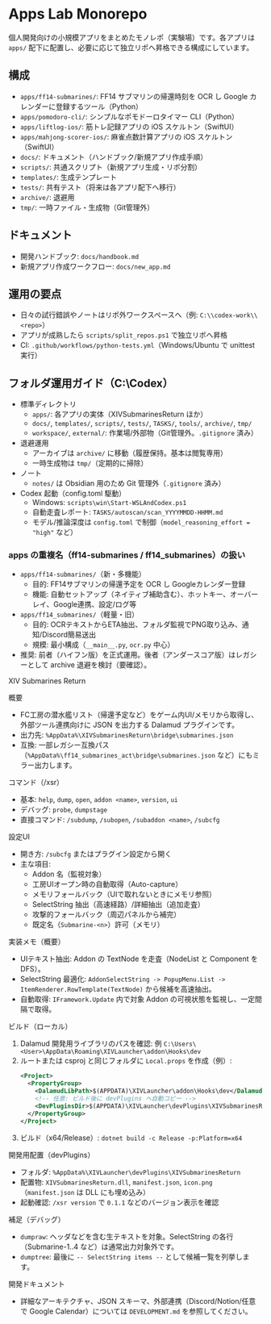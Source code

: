 # Apps Lab Monorepo

個人開発向けの小規模アプリをまとめたモノレポ（実験場）です。各アプリは `apps/` 配下に配置し、必要に応じて独立リポへ昇格できる構成にしています。

## 構成
- `apps/ff14-submarines/`: FF14 サブマリンの帰還時刻を OCR し Google カレンダーに登録するツール（Python）
- `apps/pomodoro-cli/`: シンプルなポモドーロタイマー CLI（Python）
- `apps/liftlog-ios/`: 筋トレ記録アプリの iOS スケルトン（SwiftUI）
- `apps/mahjong-scorer-ios/`: 麻雀点数計算アプリの iOS スケルトン（SwiftUI）
- `docs/`: ドキュメント（ハンドブック/新規アプリ作成手順）
- `scripts/`: 共通スクリプト（新規アプリ生成・リポ分割）
- `templates/`: 生成テンプレート
- `tests/`: 共有テスト（将来は各アプリ配下へ移行）
- `archive/`: 退避用
- `tmp/`: 一時ファイル・生成物（Git管理外）

## ドキュメント
- 開発ハンドブック: `docs/handbook.md`
- 新規アプリ作成ワークフロー: `docs/new_app.md`

## 運用の要点
- 日々の試行錯誤やノートはリポ外ワークスペースへ（例: `C:\\codex-work\\<repo>`）
- アプリが成熟したら `scripts/split_repos.ps1` で独立リポへ昇格
- CI: `.github/workflows/python-tests.yml`（Windows/Ubuntu で unittest 実行）

## フォルダ運用ガイド（C:\\Codex）
- 標準ディレクトリ
  - `apps/`: 各アプリの実体（XIVSubmarinesReturn ほか）
  - `docs/`, `templates/`, `scripts/`, `tests/`, `TASKS/`, `tools/`, `archive/`, `tmp/`
  - `workspace/`, `external/`: 作業場/外部物（Git管理外。`.gitignore` 済み）
- 退避運用
  - アーカイブは `archive/` に移動（履歴保持。基本は閲覧専用）
  - 一時生成物は `tmp/`（定期的に掃除）
- ノート
  - `notes/` は Obsidian 用のため Git 管理外（`.gitignore` 済み）
- Codex 起動（config.toml 駆動）
  - Windows: `scripts\win\Start-WSLAndCodex.ps1`
  - 自動走査レポート: `TASKS/autoscan/scan_YYYYMMDD-HHMM.md`
  - モデル/推論深度は `config.toml` で制御（`model_reasoning_effort = "high"` など）

### apps の重複名（ff14-submarines / ff14_submarines）の扱い
- `apps/ff14-submarines/`（新・多機能）
  - 目的: FF14サブマリンの帰還予定を OCR し Googleカレンダー登録
  - 機能: 自動セットアップ（ネイティブ補助含む）、ホットキー、オーバーレイ、Google連携、設定/ログ等
- `apps/ff14_submarines/`（軽量・旧）
  - 目的: OCRテキストからETA抽出、フォルダ監視でPNG取り込み、通知/Discord簡易送出
  - 規模: 最小構成（`__main__.py`, `ocr.py` 中心）
- 推奨: 前者（ハイフン版）を正式運用。後者（アンダースコア版）はレガシーとして archive 退避を検討（要確認）。

XIV Submarines Return

概要
- FC工房の潜水艦リスト（帰還予定など）をゲーム内UI/メモリから取得し、外部ツール連携向けに JSON を出力する Dalamud プラグインです。
- 出力先: `%AppData%\XIVSubmarinesReturn\bridge\submarines.json`
- 互換: 一部レガシー互換パス（`%AppData%\ff14_submarines_act\bridge\submarines.json` など）にもミラー出力します。

コマンド（/xsr）
- 基本: `help`, `dump`, `open`, `addon <name>`, `version`, `ui`
- デバッグ: `probe`, `dumpstage`
- 直接コマンド: `/subdump`, `/subopen`, `/subaddon <name>`, `/subcfg`

設定UI
- 開き方: `/subcfg` またはプラグイン設定から開く
- 主な項目:
  - Addon 名（監視対象）
  - 工房UIオープン時の自動取得（Auto-capture）
  - メモリフォールバック（UIで取れないときにメモリ参照）
  - SelectString 抽出（高速経路）/詳細抽出（追加走査）
  - 攻撃的フォールバック（周辺パネルから補完）
  - 既定名（`Submarine-<n>`）許可（メモリ）

実装メモ（概要）
- UIテキスト抽出: Addon の TextNode を走査（NodeList と Component を DFS）。
- SelectString 最適化: `AddonSelectString -> PopupMenu.List -> ItemRenderer.RowTemplate(TextNode)` から候補を高速抽出。
- 自動取得: `IFramework.Update` 内で対象 Addon の可視状態を監視し、一定間隔で取得。

ビルド（ローカル）
1) Dalamud 開発用ライブラリのパスを確認: 例 `C:\Users\<User>\AppData\Roaming\XIVLauncher\addon\Hooks\dev`
2) ルートまたは csproj と同じフォルダに `Local.props` を作成（例）:
   ```xml
   <Project>
     <PropertyGroup>
       <DalamudLibPath>$(APPDATA)\XIVLauncher\addon\Hooks\dev</DalamudLibPath>
       <!-- 任意: ビルド後に devPlugins へ自動コピー -->
       <DevPluginsDir>$(APPDATA)\XIVLauncher\devPlugins\XIVSubmarinesReturn</DevPluginsDir>
     </PropertyGroup>
   </Project>
   ```
3) ビルド（x64/Release）:
   `dotnet build -c Release -p:Platform=x64`

開発用配置（devPlugins）
- フォルダ: `%AppData%\XIVLauncher\devPlugins\XIVSubmarinesReturn`
- 配置物: `XIVSubmarinesReturn.dll`, `manifest.json`, `icon.png`（`manifest.json` は DLL にも埋め込み）
- 起動確認: `/xsr version` で `0.1.1` などのバージョン表示を確認

補足（デバッグ）
- `dumpraw`: ヘッダなどを含む生テキストを対象。SelectString の各行（Submarine-1..4 など）は通常出力対象外です。
- `dumptree`: 最後に `-- SelectString items --` として候補一覧を列挙します。

開発ドキュメント
- 詳細なアーキテクチャ、JSON スキーマ、外部連携（Discord/Notion/任意で Google Calendar）については `DEVELOPMENT.md` を参照してください。
